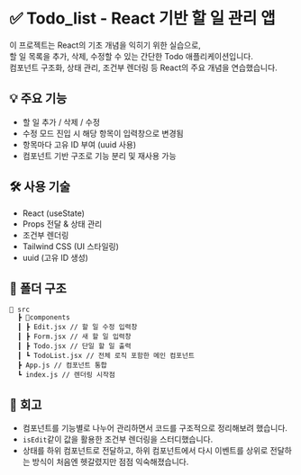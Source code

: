 # ✅ Todo_list - React 기반 할 일 관리 앱

이 프로젝트는 React의 기초 개념을 익히기 위한 실습으로,  
할 일 목록을 추가, 삭제, 수정할 수 있는 간단한 Todo 애플리케이션입니다.  
컴포넌트 구조화, 상태 관리, 조건부 렌더링 등 React의 주요 개념을 연습했습니다.

## 💡 주요 기능
- 할 일 추가 / 삭제 / 수정
- 수정 모드 진입 시 해당 항목이 입력창으로 변경됨
- 항목마다 고유 ID 부여 (uuid 사용)
- 컴포넌트 기반 구조로 기능 분리 및 재사용 가능

## 🛠️ 사용 기술
- React (useState)
- Props 전달 & 상태 관리
- 조건부 렌더링
- Tailwind CSS (UI 스타일링)
- uuid (고유 ID 생성)

## 📁 폴더 구조
``` 
📂 src 
  ┣ 📂components 
  ┃ ┣ Edit.jsx // 할 일 수정 입력창 
  ┃ ┣ Form.jsx // 새 할 일 입력창 
  ┃ ┣ Todo.jsx // 단일 할 일 출력 
  ┃ ┗ TodoList.jsx // 전체 로직 포함한 메인 컴포넌트 
  ┣ App.js // 컴포넌트 통합 
  ┗ index.js // 렌더링 시작점 
``` 

## 💬 회고
- 컴포넌트를 기능별로 나누어 관리하면서 코드를 구조적으로 정리해보려 했습니다.
- `isEdit`같이 값을 활용한 조건부 렌더링을 스터디했습니다.
- 상태를 하위 컴포넌트로 전달하고, 하위 컴포넌트에서 다시 이벤트를 상위로 전달하는 방식이 처음엔 헷갈렸지만 점점 익숙해졌습니다.
